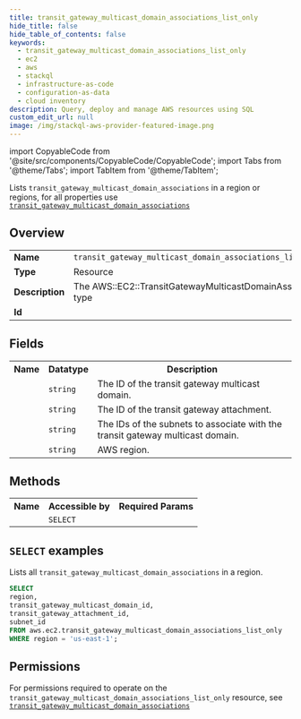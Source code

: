 ```yaml
---
title: transit_gateway_multicast_domain_associations_list_only
hide_title: false
hide_table_of_contents: false
keywords:
  - transit_gateway_multicast_domain_associations_list_only
  - ec2
  - aws
  - stackql
  - infrastructure-as-code
  - configuration-as-data
  - cloud inventory
description: Query, deploy and manage AWS resources using SQL
custom_edit_url: null
image: /img/stackql-aws-provider-featured-image.png
---
```


import CopyableCode from '@site/src/components/CopyableCode/CopyableCode';
import Tabs from '@theme/Tabs';
import TabItem from '@theme/TabItem';

Lists <code>transit_gateway_multicast_domain_associations</code> in a region or regions, for all properties use <a href="/services/serviceName/transit_gateway_multicast_domain_associations/"><code>transit_gateway_multicast_domain_associations</code></a>

## Overview
<table>
<tbody>
<tr><td><b>Name</b></td><td><code>transit_gateway_multicast_domain_associations_list_only</code></td></tr>
<tr><td><b>Type</b></td><td>Resource</td></tr>
<tr><td><b>Description</b></td><td>The AWS::EC2::TransitGatewayMulticastDomainAssociation type</td></tr>
<tr><td><b>Id</b></td><td><CopyableCode code="aws.ec2.transit_gateway_multicast_domain_associations_list_only" /></td></tr>
</tbody>
</table>

## Fields
<table>
<tbody>
<tr><th>Name</th><th>Datatype</th><th>Description</th></tr><tr><td><CopyableCode code="transit_gateway_multicast_domain_id" /></td><td><code>string</code></td><td>The ID of the transit gateway multicast domain.</td></tr>
<tr><td><CopyableCode code="transit_gateway_attachment_id" /></td><td><code>string</code></td><td>The ID of the transit gateway attachment.</td></tr>
<tr><td><CopyableCode code="subnet_id" /></td><td><code>string</code></td><td>The IDs of the subnets to associate with the transit gateway multicast domain.</td></tr>
<tr><td><CopyableCode code="region" /></td><td><code>string</code></td><td>AWS region.</td></tr>
</tbody>
</table>

## Methods

<table>
<tbody>
  <tr>
    <th>Name</th>
    <th>Accessible by</th>
    <th>Required Params</th>
  </tr>
  <tr>
    <td><CopyableCode code="list_resources" /></td>
    <td><code>SELECT</code></td>
    <td><CopyableCode code="region" /></td>
  </tr>
</tbody>
</table>

## `SELECT` examples
Lists all <code>transit_gateway_multicast_domain_associations</code> in a region.
```sql
SELECT
region,
transit_gateway_multicast_domain_id,
transit_gateway_attachment_id,
subnet_id
FROM aws.ec2.transit_gateway_multicast_domain_associations_list_only
WHERE region = 'us-east-1';
```


## Permissions

For permissions required to operate on the <code>transit_gateway_multicast_domain_associations_list_only</code> resource, see <a href="/services/ec2/transit_gateway_multicast_domain_associations/#permissions"><code>transit_gateway_multicast_domain_associations</code></a>

